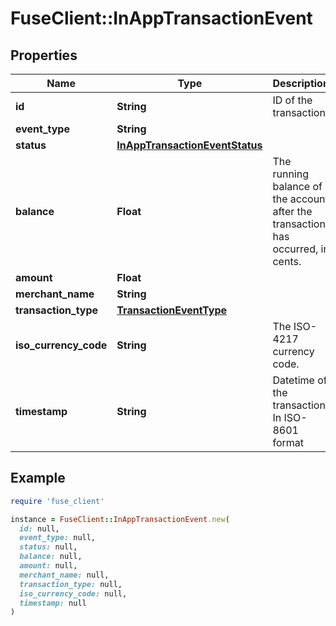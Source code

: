 # FuseClient::InAppTransactionEvent

## Properties

| Name | Type | Description | Notes |
| ---- | ---- | ----------- | ----- |
| **id** | **String** | ID of the transaction |  |
| **event_type** | **String** |  |  |
| **status** | [**InAppTransactionEventStatus**](InAppTransactionEventStatus.md) |  |  |
| **balance** | **Float** | The running balance of the account after the transaction has occurred, in cents. | [optional] |
| **amount** | **Float** |  |  |
| **merchant_name** | **String** |  |  |
| **transaction_type** | [**TransactionEventType**](TransactionEventType.md) |  |  |
| **iso_currency_code** | **String** | The ISO-4217 currency code. | [optional] |
| **timestamp** | **String** | Datetime of the transaction In ISO-8601 format |  |

## Example

```ruby
require 'fuse_client'

instance = FuseClient::InAppTransactionEvent.new(
  id: null,
  event_type: null,
  status: null,
  balance: null,
  amount: null,
  merchant_name: null,
  transaction_type: null,
  iso_currency_code: null,
  timestamp: null
)
```

